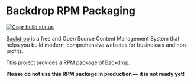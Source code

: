 # Backdrop RPM Packaging

[![Copr build status](https://copr.fedorainfracloud.org/coprs/danieljrmay/backdrop/package/backdrop/status_image/last_build.png)](https://copr.fedorainfracloud.org/coprs/danieljrmay/backdrop/package/backdrop/)

[Backdrop](https://backdropcms.org/) is a free and Open Source Content
Management System that helps you build modern, comprehensive websites
for businesses and non-profits.

This project provides a RPM package of Backdrop.

**Please do not use this RPM package in production — it is not ready
yet!**
